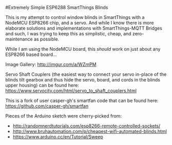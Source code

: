
#Extremely Simple ESP6288 SmartThings Blinds

This is my attempt to control window blinds in SmartThings with a NodeMCU ESP8266 chip, and a servo. And while I know there is more elaborate solutions and implementations with SmartThings-MQTT Bridges and such, I was trying to keep this as simplistic, cheap, and zero-maintenance as possible.

While I am using the NodeMCU board, this <i>should</i> work on just about any ESP8266 based board...

Image Gallery: http://imgur.com/a/WZmPM

Servo Shaft Couplers (the easiest way to connect your servo in-place of the blinds tilt gearbox and thus hide the servo, board, and cords in the blinds upper housing) can be found here: https://www.servocity.com/html/servo_to_shaft_couplers.html

This is a fork of user casper-gh's smartfan code that can be found here: https://github.com/casper-gh/smartfan

Pieces of the Arduino sketch were cherry-picked from: 
* http://randomnerdtutorials.com/esp8266-remote-controlled-sockets/
* http://www.bruhautomation.com/p/cheapest-wifi-automated-blinds.html
* https://www.arduino.cc/en/Tutorial/Sweep
